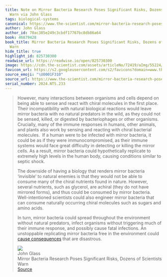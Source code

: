 ```yaml
---
title: Note on Mirror Bacteria Research Poses Significant Risks, Dozens of Scientists
  Warn via John Glass
tags: biological-systems
canonical: https://www.the-scientist.com/mirror-bacteria-research-poses-significant-risks-dozens-of-scientists-warn-72419
author: John Glass
author_id: 70ac385e249c3cbdf17767bc8db86a64
book: 46879428
book_title: Mirror Bacteria Research Poses Significant Risks, Dozens of Scientists
  Warn
hide_title: true
highlight_id: 825730300
readwise_url: https://readwise.io/open/825730300
image: https://cdn.the-scientist.com/assets/articleNo/72419/aImg/55224/istock-1223670418-800x560-m.jpg
favicon_url: https://s2.googleusercontent.com/s2/favicons?domain=www.the-scientist.com
source_emoji: "\U0001F310"
source_url: https://www.the-scientist.com/mirror-bacteria-research-poses-significant-risks-dozens-of-scientists-warn-72419#:~:text=However%2C%20many%20interactions,that%20are%20disastrous.
serial_number: 2024.NTS.233
---
```

> However, many interactions between organisms and cells depend on being able to sense and react with chiral molecules in the first place. Their incompatibility with natural biological reactions would leave mirror bacteria with no natural predators in the wild, as they could not be sensed, killed, or digested by bacteriophages or other organisms. Crucially, many of the immune responses in humans, other animals, and plants also work by sensing and reacting with chiral bacterial molecules.  If a human were to be infected with mirror bacteria, it could be as if they were immunocompromised, as their immune systems would face great difficulty in detecting or killing the mirror cells. As a result, mirror bacteria could hypothetically replicate to extremely high levels in the human body, causing conditions similar to septic shock.
> 
> The downside of having a biology that renders mirror bacteria ‘invisible’ to natural enemies is that they would not be able to consume many of the chiral nutrients found in nature. However, several nutrients, such as glycerol, are achiral (they do not have mirrored forms), and thus could be consumed by mirror bacteria. Well-intentioned scientists could also engineer mirror bacteria that can consume naturally occurring chiral molecules such as sugars and amino acids.  
> 
> In turn, mirror bacteria could spread throughout the environment without natural predators, infect organisms without triggering much of their immune response, and possibly cause fatal infections. An unstoppable replicating mirror bacteria free in the environment could [cause consequences](https://purl.stanford.edu/cv716pj4036) that are disastrous.
> <div class="quoteback-footer"><div class="quoteback-avatar"><img class="mini-favicon" src="https://s2.googleusercontent.com/s2/favicons?domain=www.the-scientist.com"></div><div class="quoteback-metadata"><div class="metadata-inner"><span style="display:none">FROM:</span><div aria-label="John Glass" class="quoteback-author"> John Glass</div><div aria-label="Mirror Bacteria Research Poses Significant Risks, Dozens of Scientists Warn" class="quoteback-title"> Mirror Bacteria Research Poses Significant Risks, Dozens of Scientists Warn</div></div></div><div class="quoteback-backlink"><a target="_blank" aria-label="go to the full text of this quotation" rel="noopener" href="https://www.the-scientist.com/mirror-bacteria-research-poses-significant-risks-dozens-of-scientists-warn-72419#:~:text=However%2C%20many%20interactions,that%20are%20disastrous." class="quoteback-arrow"> Source</a></div></div>